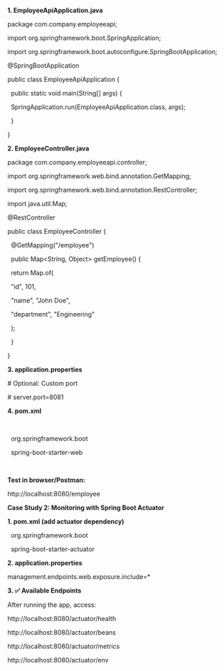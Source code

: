 **1. EmployeeApiApplication.java**



package com.company.employeeapi;



import org.springframework.boot.SpringApplication;

import org.springframework.boot.autoconfigure.SpringBootApplication;



@SpringBootApplication

public class EmployeeApiApplication {

&nbsp;   public static void main(String\[] args) {

&nbsp;       SpringApplication.run(EmployeeApiApplication.class, args);

&nbsp;   }

}



**2. EmployeeController.java**



package com.company.employeeapi.controller;



import org.springframework.web.bind.annotation.GetMapping;

import org.springframework.web.bind.annotation.RestController;

import java.util.Map;



@RestController

public class EmployeeController {



&nbsp;   @GetMapping("/employee")

&nbsp;   public Map<String, Object> getEmployee() {

&nbsp;       return Map.of(

&nbsp;           "id", 101,

&nbsp;           "name", "John Doe",

&nbsp;           "department", "Engineering"

&nbsp;       );

&nbsp;   }

}



**3. application.properties**



\# Optional: Custom port

\# server.port=8081



**4. pom.xml**



<dependencies>

&nbsp;   <dependency>

&nbsp;       <groupId>org.springframework.boot</groupId>

&nbsp;       <artifactId>spring-boot-starter-web</artifactId>

&nbsp;   </dependency>

</dependencies>



**Test in browser/Postman:**



http://localhost:8080/employee



**Case Study 2: Monitoring with Spring Boot Actuator**



**1. pom.xml (add actuator dependency)**



<dependency>

&nbsp;   <groupId>org.springframework.boot</groupId>

&nbsp;   <artifactId>spring-boot-starter-actuator</artifactId>

</dependency>



**2. application.properties**



management.endpoints.web.exposure.include=\*



**3. ✅ Available Endpoints**



After running the app, access:

http://localhost:8080/actuator/health

http://localhost:8080/actuator/beans

http://localhost:8080/actuator/metrics

http://localhost:8080/actuator/env



